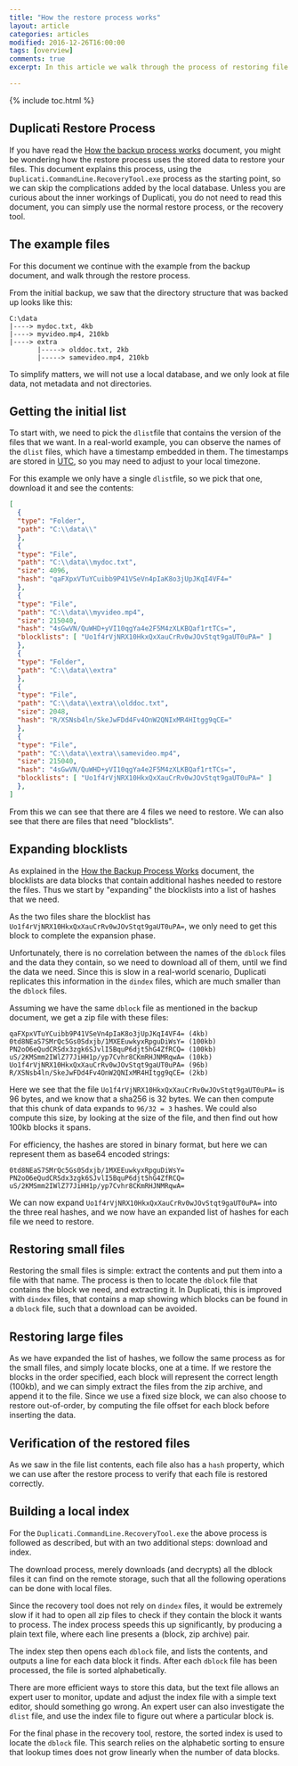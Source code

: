 ```yaml
---
title: "How the restore process works"
layout: article
categories: articles
modified: 2016-12-26T16:00:00
tags: [overview]
comments: true
excerpt: In this article we walk through the process of restoring file to illustrate how it works.

---
```


{% include toc.html %}

## Duplicati Restore Process

If you have read the [How the backup process works](../Backup-Process) document, you might be wondering how the restore process uses the stored data to restore your files. This document explains this process, using the `Duplicati.CommandLine.RecoveryTool.exe` process as the starting point, so we can skip the complications added by the local database. Unless you are curious about the inner workings of Duplicati, you do not need to read this document, you can simply use the normal restore process, or the recovery tool.

## The example files

For this document we continue with the example from the backup document, and walk through the restore process.

From the initial backup, we saw that the directory structure that was backed up looks like this:

```
C:\data
|----> mydoc.txt, 4kb
|----> myvideo.mp4, 210kb
|----> extra
       |-----> olddoc.txt, 2kb
       |-----> samevideo.mp4, 210kb
```

To simplify matters, we will not use a local database, and we only look at file data, not metadata and not directories.

## Getting the initial list

To start with, we need to pick the `dlist`file that contains the version of the files that we want. In a real-world example, you can observe the names of the `dlist` files, which have a timestamp embedded in them. The timestamps are stored in [UTC](https://en.m.wikipedia.org/wiki/Coordinated_Universal_Time), so you may need to adjust to your local timezone.

For this example we only have a single `dlist`file, so we pick that one, download it and see the contents:

```json
[
  {
  "type": "Folder",
  "path": "C:\\data\\"
  },
  {
  "type": "File",
  "path": "C:\\data\\mydoc.txt",
  "size": 4096,
  "hash": "qaFXpxVTuYCuibb9P41VSeVn4pIaK8o3jUpJKqI4VF4="
  },
  {
  "type": "File",
  "path": "C:\\data\\myvideo.mp4",
  "size": 215040,
  "hash": "4sGwVN/QuWHD+yVI10qgYa4e2F5M4zXLKBQaf1rtTCs=",
  "blocklists": [ "Uo1f4rVjNRX10HkxQxXauCrRv0wJOvStqt9gaUT0uPA=" ]
  },
  {
  "type": "Folder",
  "path": "C:\\data\\extra"
  },
  {
  "type": "File",
  "path": "C:\\data\\extra\\olddoc.txt",
  "size": 2048,
  "hash": "R/XSNsb4ln/SkeJwFDd4Fv4OnW2QNIxMR4HItgg9qCE="
  },
  {
  "type": "File",
  "path": "C:\\data\\extra\\samevideo.mp4",
  "size": 215040,
  "hash": "4sGwVN/QuWHD+yVI10qgYa4e2F5M4zXLKBQaf1rtTCs=",
  "blocklists": [ "Uo1f4rVjNRX10HkxQxXauCrRv0wJOvStqt9gaUT0uPA=" ]
  },
]
```

From this we can see that there are 4 files we need to restore. We can also see that there are files that need "blocklists".

## Expanding blocklists

As explained in the [How the Backup Process Works](../Backup-Process) document, the blocklists are data blocks that contain additional hashes needed to restore the files. Thus we start by "expanding" the blocklists into a list of hashes that we need.

As the two files share the blocklist has `Uo1f4rVjNRX10HkxQxXauCrRv0wJOvStqt9gaUT0uPA=`, we only need to get this block to complete the expansion phase.

Unfortunately, there is no correlation between the names of the `dblock` files and the data they contain, so we need to download all of them, until we find the data we need. Since this is slow in a real-world scenario, Duplicati replicates this information in the `dindex` files, which are much smaller than the `dblock` files.

Assuming we have the same `dblock` file as mentioned in the backup document, we get a zip file with these files:

```
qaFXpxVTuYCuibb9P41VSeVn4pIaK8o3jUpJKqI4VF4= (4kb)
0td8NEaS7SMrQc5Gs0Sdxjb/1MXEEuwkyxRpguDiWsY= (100kb)
PN2oO6eQudCRSdx3zgk6SJvlI5BquP6djt5hG4ZfRCQ= (100kb)
uS/2KMSmm2IWlZ77JiHH1p/yp7Cvhr8CKmRHJNMRqwA= (10kb)
Uo1f4rVjNRX10HkxQxXauCrRv0wJOvStqt9gaUT0uPA= (96b)
R/XSNsb4ln/SkeJwFDd4Fv4OnW2QNIxMR4HItgg9qCE= (2kb)
```

Here we see that the file `Uo1f4rVjNRX10HkxQxXauCrRv0wJOvStqt9gaUT0uPA=` is 96 bytes, and we know that a sha256 is 32 bytes. We can then compute that this chunk of data expands to `96/32 = 3` hashes. We could also compute this size, by looking at the size of the file, and then find out how 100kb blocks it spans.

For efficiency, the hashes are stored in binary format, but here we can represent them as base64 encoded strings:

```
0td8NEaS7SMrQc5Gs0Sdxjb/1MXEEuwkyxRpguDiWsY=
PN2oO6eQudCRSdx3zgk6SJvlI5BquP6djt5hG4ZfRCQ=
uS/2KMSmm2IWlZ77JiHH1p/yp7Cvhr8CKmRHJNMRqwA=
```

We can now expand `Uo1f4rVjNRX10HkxQxXauCrRv0wJOvStqt9gaUT0uPA=` into the three real hashes, and we now have an expanded list of hashes for each file we need to restore.

## Restoring small files

Restoring the small files is simple: extract the contents and put them into a file with that name. The process is then to locate the `dblock` file that contains the block we need, and extracting it. In Duplicati, this is improved with `dindex` files, that contains a map showing which blocks can be found in a `dblock` file, such that a download can be avoided.

## Restoring large files

As we have expanded the list of hashes, we follow the same process as for the small files, and simply locate blocks, one at a time. If we restore the blocks in the order specified, each block will represent the correct length (100kb), and we can simply extract the files from the zip archive, and append it to the file. Since we use a fixed size block, we can also choose to restore out-of-order, by computing the file offset for each block before inserting the data.

## Verification of the restored files

As we saw in the file list contents, each file also has a `hash` property, which we can use after the restore process to verify that each file is restored correctly.

## Building a local index

For the `Duplicati.CommandLine.RecoveryTool.exe` the above process is followed as described, but with an two additional steps: download and index.

The download process, merely downloads (and decrypts) all the dblock files it can find on the remote storage, such that all the following operations can be done with local files.

Since the recovery tool does not rely on `dindex` files, it would be extremely slow if it had to open all zip files to check if they contain the block it wants to process. The index process speeds this up significantly, by producing a plain text file, where each line presents a (block, zip archive) pair.

The index step then opens each `dblock` file, and lists the contents, and outputs a line for each data block it finds. After each `dblock` file has been processed, the file is sorted alphabetically.

There are more efficient ways to store this data, but the text file allows an expert user to monitor, update and adjust the index file with a simple text editor, should something go wrong. An expert user can also investigate the `dlist` file, and use the index file to figure out where a particular block is.

For the final phase in the recovery tool, restore, the sorted index is used to locate the `dblock` file. This search relies on the alphabetic sorting to ensure that lookup times does not grow linearly when the number of data blocks.


